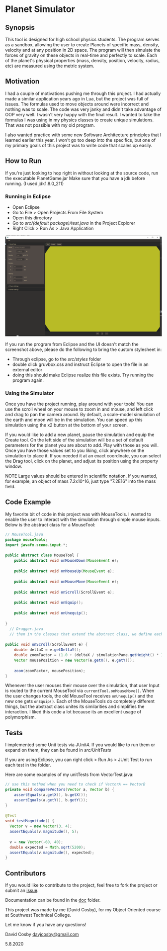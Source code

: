 # Planet Simulator

## Synopsis
This tool is designed for high school physics students. The program serves as a sandbox, allowing the user to create Planets of specific mass, density, velocity and at any position in 2D space. The program will then simulate the forces of gravity on these objects in real-time and perfectly to scale. Each of the planet's physical properties (mass, density, position, velocity, radius, etc) are measured using the metric system.

## Motivation
I had a couple of motivations pushing me through this project. I had actually made a similar application years ago in Lua, but the project was full of issues. The formulas used to move objects around were incorrect and nothing was to scale. The code was very janky and didn't take advantage of OOP very well. I wasn't very happy with the final result. I wanted to take the formulas I was using in my physics classes to create unique simulations. That was not possible with my old program.

I also wanted practice with some new Software Architecture principles that I learned earlier this year. I won't go too deep into the specifics, but one of my primary goals of this project was to write code that scales up easily.

## How to Run
If you're just looking to hop right in without looking at the source code, run the executable PlanetGame.jar
Make sure that you have a jdk before running. (I used jdk1.8.0_211)

### Running in Eclipse
* Open Eclipse
* Go to File > Open Projects From File System
* Open this directory
* Go to _src/(default package)/test.java_ in the Project Explorer
* Right Click > Run As > Java Application

![Application Screenshot](screenshot.PNG "Screenshot")

If you run the program from Eclipse and the UI doesn't match the screenshot above, please do the following to bring the custom stylesheet in:
 * Through eclipse, go to the _src/styles_ folder
 * double click gruvbox.css and instruct Eclipse to open the file in an external editor
 * doing this should make Eclipse realize this file exists. Try running the program again.

### Using the Simulator
 Once you have the project running, play around with your tools!
 You can use the scroll wheel on your mouse to zoom in and mouse, and left click and drag to pan the camera around. By default, a scale-model simulation of the earth and moon will be in the simulation. You can speed up this simulation using the x2 button at the bottom of your screen.

 If you would like to add a new planet, pause the simulation and equip the Create tool. On the left side of the simulation will be a set of default perameters for the planet you are about to add. Play with those as you will. Once you have those values set to you liking, click anywhere on the simulation to place it. If you needed it at an exact coordinate, you can select the Drag tool, click on the planet, and adjust its position using the property window.

 NOTE
 Large values should be entered in scientific notation. If you wanted, for example, an object of mass 7.2x10^16, just type "7.2E16" into the mass field.



## Code Example
My favorite bit of code in this project was with MouseTools. I wanted to enable the user to interact with the simulation through simple mouse inputs. Below is the abstract class for a MouseTool:

``` Java
// MouseTool.java
package mouseTools;
import javafx.scene.input.*;

public abstract class MouseTool {
	public abstract void onMouseDown(MouseEvent e);

	public abstract void onMouseUp(MouseEvent e);

	public abstract void onMouseMove(MouseEvent e);

	public abstract void onScroll(ScrollEvent e);

	public abstract void onEquip();

	public abstract void onUnequip();

}
  // Dragger.java
  // then in the classes that extend the abstract class, we define each methods behavior. For example :

public void onScroll(ScrollEvent e) {
	double deltaX = e.getDeltaY();
	double zoomFactor = (1.0 + (deltaX / simulationPane.getHeight() * 1));
	Vector mousePosition = new Vector(e.getX(), e.getY());

	zoom(zoomFactor, mousePosition);
}

```
Whenever the user mouses their mouse over the simulation, that user Input is routed to the current MouseTool via `currentTool.onMouseMove()`. When the user changes tools, the old MouseTool receives `onUnequip()` and the new one gets `onEquip()`. Each of the MouseTools do completely different things, but the abstract class unites its similarities and simplifies the interaction. I liked this code a lot because its an excellent usage of polymorphism.

## Tests
I implemented some Unit tests via JUnit4. If you would like to run them or expand on them, they can be found in _src/UnitTests_

If you are using Eclipse, you can right click > Run As > JUnit Test
to run each test in the folder.

Here are some examples of my unitTests from VectorTest.java:

``` Java
// use this method when you need to check if VectorA == VectorB
private void compareVectors(Vector a, Vector b) {
	assertEquals(a.getX(), b.getX());
	assertEquals(a.getY(), b.getY());
}

@Test
void testMagnitude() {
  Vector v = new Vector(3, 4);
  assertEquals(v.magnitude(), 5);

  v = new Vector(-60, 40);
  double expected = Math.sqrt(5200);
  assertEquals(v.magnitude(), expected);
}


```

## Contributors
If you would like to contribute to the project, feel free to fork the project or submit an [issue](https://github.com/DavidJCosby/PlanetSimulator/issues).

Documentation can be found in the [doc](https://github.com/DavidJCosby/PlanetSimulator/tree/master/doc) folder.

This project was made by me (David Cosby), for my Object Oriented course at Southwest Technical College.

Let me know if you have any questions!

David Cosby
davjcosby@gmail.com

5.8.2020
